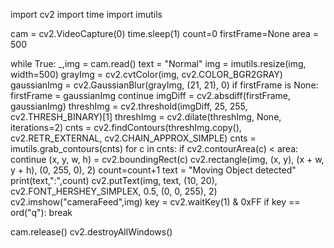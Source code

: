 import cv2
import time
import imutils

cam = cv2.VideoCapture(0)
time.sleep(1)
count=0
firstFrame=None
area = 500

while True:
    _,img = cam.read()
    text = "Normal"
    img = imutils.resize(img, width=500)
    grayImg = cv2.cvtColor(img, cv2.COLOR_BGR2GRAY)
    gaussianImg = cv2.GaussianBlur(grayImg, (21, 21), 0)
    if firstFrame is None:
            firstFrame = gaussianImg
            continue
    imgDiff = cv2.absdiff(firstFrame, gaussianImg)
    threshImg = cv2.threshold(imgDiff, 25, 255, cv2.THRESH_BINARY)[1]
    threshImg = cv2.dilate(threshImg, None, iterations=2)
    cnts = cv2.findContours(threshImg.copy(), cv2.RETR_EXTERNAL,
            cv2.CHAIN_APPROX_SIMPLE)
    cnts = imutils.grab_contours(cnts)
    for c in cnts:
            if cv2.contourArea(c) < area:
                    continue
            (x, y, w, h) = cv2.boundingRect(c)
            cv2.rectangle(img, (x, y), (x + w, y + h), (0, 255, 0), 2)
            count=count+1
            text = "Moving Object detected"
    print(text,":",count)
    cv2.putText(img, text, (10, 20),
            cv2.FONT_HERSHEY_SIMPLEX, 0.5, (0, 0, 255), 2)
    cv2.imshow("cameraFeed",img)
    key = cv2.waitKey(1) & 0xFF
    if key == ord("q"):
        break

cam.release()
cv2.destroyAllWindows()
